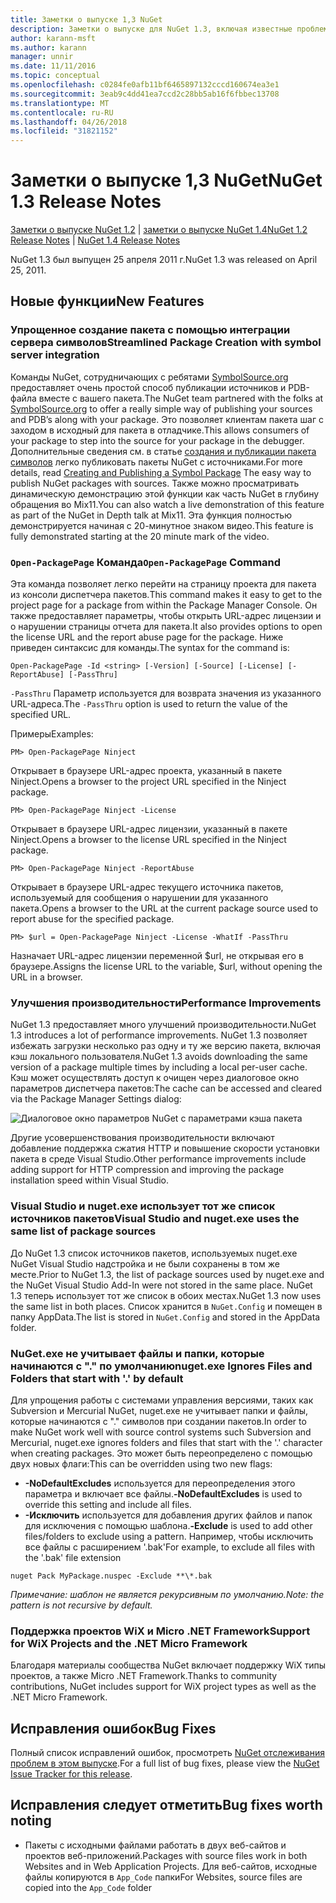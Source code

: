 ```yaml
---
title: Заметки о выпуске 1,3 NuGet
description: Заметки о выпуске для NuGet 1.3, включая известные проблемы, исправленные ошибки, добавленные функции и DCR.
author: karann-msft
ms.author: karann
manager: unnir
ms.date: 11/11/2016
ms.topic: conceptual
ms.openlocfilehash: c0284fe0afb11bf6465897132cccd160674ea3e1
ms.sourcegitcommit: 3eab9c4dd41ea7ccd2c28bb5ab16f6fbbec13708
ms.translationtype: MT
ms.contentlocale: ru-RU
ms.lasthandoff: 04/26/2018
ms.locfileid: "31821152"
---
```

# <a name="nuget-13-release-notes"></a><span data-ttu-id="a396e-103">Заметки о выпуске 1,3 NuGet</span><span class="sxs-lookup"><span data-stu-id="a396e-103">NuGet 1.3 Release Notes</span></span>

<span data-ttu-id="a396e-104">[Заметки о выпуске NuGet 1.2](../release-notes/nuget-1.2.md) | [заметки о выпуске NuGet 1.4](../release-notes/nuget-1.4.md)</span><span class="sxs-lookup"><span data-stu-id="a396e-104">[NuGet 1.2 Release Notes](../release-notes/nuget-1.2.md) | [NuGet 1.4 Release Notes](../release-notes/nuget-1.4.md)</span></span>

<span data-ttu-id="a396e-105">NuGet 1.3 был выпущен 25 апреля 2011 г.</span><span class="sxs-lookup"><span data-stu-id="a396e-105">NuGet 1.3 was released on April 25, 2011.</span></span>

## <a name="new-features"></a><span data-ttu-id="a396e-106">Новые функции</span><span class="sxs-lookup"><span data-stu-id="a396e-106">New Features</span></span>

### <a name="streamlined-package-creation-with-symbol-server-integration"></a><span data-ttu-id="a396e-107">Упрощенное создание пакета с помощью интеграции сервера символов</span><span class="sxs-lookup"><span data-stu-id="a396e-107">Streamlined Package Creation with symbol server integration</span></span>

<span data-ttu-id="a396e-108">Команды NuGet, сотрудничающих с ребятами [SymbolSource.org](http://www.symbolsource.org/) предоставляет очень простой способ публикации источников и PDB-файла вместе с вашего пакета.</span><span class="sxs-lookup"><span data-stu-id="a396e-108">The NuGet team partnered with the folks at [SymbolSource.org](http://www.symbolsource.org/) to offer a really simple way of publishing your sources and PDB’s along with your package.</span></span> <span data-ttu-id="a396e-109">Это позволяет клиентам пакета шаг с заходом в исходный для пакета в отладчике.</span><span class="sxs-lookup"><span data-stu-id="a396e-109">This allows consumers of your package to step into the source for your package in the debugger.</span></span> <span data-ttu-id="a396e-110">Дополнительные сведения см. в статье [создания и публикации пакета символов](../create-packages/symbol-packages.md) легко публиковать пакеты NuGet с источниками.</span><span class="sxs-lookup"><span data-stu-id="a396e-110">For more details, read [Creating and Publishing a Symbol Package](../create-packages/symbol-packages.md) The easy way to publish NuGet packages with sources.</span></span> <span data-ttu-id="a396e-111">Также можно просматривать динамическую демонстрацию этой функции как часть NuGet в глубину обращения во Mix11.</span><span class="sxs-lookup"><span data-stu-id="a396e-111">You can also watch a live demonstration of this feature as part of the NuGet in Depth talk at Mix11.</span></span> <span data-ttu-id="a396e-112">Эта функция полностью демонстрируется начиная с 20-минутное знаком видео.</span><span class="sxs-lookup"><span data-stu-id="a396e-112">This feature is fully demonstrated starting at the 20 minute mark of the video.</span></span>

### <a name="open-packagepage-command"></a><span data-ttu-id="a396e-113">`Open-PackagePage` Команда</span><span class="sxs-lookup"><span data-stu-id="a396e-113">`Open-PackagePage` Command</span></span>

<span data-ttu-id="a396e-114">Эта команда позволяет легко перейти на страницу проекта для пакета из консоли диспетчера пакетов.</span><span class="sxs-lookup"><span data-stu-id="a396e-114">This command makes it easy to get to the project page for a package from within the Package Manager Console.</span></span> <span data-ttu-id="a396e-115">Он также предоставляет параметры, чтобы открыть URL-адрес лицензии и о нарушении страницы отчета для пакета.</span><span class="sxs-lookup"><span data-stu-id="a396e-115">It also provides options to open the license URL and the report abuse page for the package.</span></span>
<span data-ttu-id="a396e-116">Ниже приведен синтаксис для команды.</span><span class="sxs-lookup"><span data-stu-id="a396e-116">The syntax for the command is:</span></span>

    Open-PackagePage -Id <string> [-Version] [-Source] [-License] [-ReportAbuse] [-PassThru]

<span data-ttu-id="a396e-117">`-PassThru` Параметр используется для возврата значения из указанного URL-адреса.</span><span class="sxs-lookup"><span data-stu-id="a396e-117">The `-PassThru` option is used to return the value of the specified URL.</span></span>

<span data-ttu-id="a396e-118">Примеры</span><span class="sxs-lookup"><span data-stu-id="a396e-118">Examples:</span></span>

    PM> Open-PackagePage Ninject

<span data-ttu-id="a396e-119">Открывает в браузере URL-адрес проекта, указанный в пакете Ninject.</span><span class="sxs-lookup"><span data-stu-id="a396e-119">Opens a browser to the project URL specified in the Ninject package.</span></span>

    PM> Open-PackagePage Ninject -License

<span data-ttu-id="a396e-120">Открывает в браузере URL-адрес лицензии, указанный в пакете Ninject.</span><span class="sxs-lookup"><span data-stu-id="a396e-120">Opens a browser to the license URL specified in the Ninject package.</span></span>

    PM> Open-PackagePage Ninject -ReportAbuse

<span data-ttu-id="a396e-121">Открывает в браузере URL-адрес текущего источника пакетов, используемый для сообщения о нарушении для указанного пакета.</span><span class="sxs-lookup"><span data-stu-id="a396e-121">Opens a browser to the URL at the current package source used to report abuse for the specified package.</span></span>

    PM> $url = Open-PackagePage Ninject -License -WhatIf -PassThru

<span data-ttu-id="a396e-122">Назначает URL-адрес лицензии переменной $url, не открывая его в браузере.</span><span class="sxs-lookup"><span data-stu-id="a396e-122">Assigns the license URL to the variable, $url, without opening the URL in a browser.</span></span>

### <a name="performance-improvements"></a><span data-ttu-id="a396e-123">Улучшения производительности</span><span class="sxs-lookup"><span data-stu-id="a396e-123">Performance Improvements</span></span>

<span data-ttu-id="a396e-124">NuGet 1.3 предоставляет много улучшений производительности.</span><span class="sxs-lookup"><span data-stu-id="a396e-124">NuGet 1.3 introduces a lot of performance improvements.</span></span> <span data-ttu-id="a396e-125">NuGet 1.3 позволяет избежать загрузки несколько раз одну и ту же версию пакета, включая кэш локального пользователя.</span><span class="sxs-lookup"><span data-stu-id="a396e-125">NuGet 1.3 avoids downloading the same version of a package multiple times by including a local per-user cache.</span></span> <span data-ttu-id="a396e-126">Кэш может осуществлять доступ к очищен через диалоговое окно параметров диспетчера пакетов:</span><span class="sxs-lookup"><span data-stu-id="a396e-126">The cache can be accessed and cleared via the Package Manager Settings dialog:</span></span>

![Диалоговое окно параметров NuGet с параметрами кэша пакета](./media/nuget-options.png)

<span data-ttu-id="a396e-128">Другие усовершенствования производительности включают добавление поддержка сжатия HTTP и повышение скорости установки пакета в среде Visual Studio.</span><span class="sxs-lookup"><span data-stu-id="a396e-128">Other performance improvements include adding support for HTTP compression and improving the package installation speed within Visual Studio.</span></span>

### <a name="visual-studio-and-nugetexe-uses-the-same-list-of-package-sources"></a><span data-ttu-id="a396e-129">Visual Studio и nuget.exe использует тот же список источников пакетов</span><span class="sxs-lookup"><span data-stu-id="a396e-129">Visual Studio and nuget.exe uses the same list of package sources</span></span>

<span data-ttu-id="a396e-130">До NuGet 1.3 список источников пакетов, используемых nuget.exe NuGet Visual Studio надстройка и не были сохранены в том же месте.</span><span class="sxs-lookup"><span data-stu-id="a396e-130">Prior to NuGet 1.3, the list of package sources used by nuget.exe and the NuGet Visual Studio Add-In were not stored in the same place.</span></span> <span data-ttu-id="a396e-131">NuGet 1.3 теперь использует тот же список в обоих местах.</span><span class="sxs-lookup"><span data-stu-id="a396e-131">NuGet 1.3 now uses the same list in both places.</span></span> <span data-ttu-id="a396e-132">Список хранится в `NuGet.Config` и помещен в папку AppData.</span><span class="sxs-lookup"><span data-stu-id="a396e-132">The list is stored in `NuGet.Config` and stored in the AppData folder.</span></span>

### <a name="nugetexe-ignores-files-and-folders-that-start-with--by-default"></a><span data-ttu-id="a396e-133">NuGet.exe не учитывает файлы и папки, которые начинаются с "." по умолчанию</span><span class="sxs-lookup"><span data-stu-id="a396e-133">nuget.exe Ignores Files and Folders that start with '.' by default</span></span>

<span data-ttu-id="a396e-134">Для упрощения работы с системами управления версиями, таких как Subversion и Mercurial NuGet, nuget.exe не учитывает папки и файлы, которые начинаются с "." символов при создании пакетов.</span><span class="sxs-lookup"><span data-stu-id="a396e-134">In order to make NuGet work well with source control systems such Subversion and Mercurial, nuget.exe ignores folders and files that start with the '.' character when creating packages.</span></span> <span data-ttu-id="a396e-135">Это может быть переопределено с помощью двух новых флаги:</span><span class="sxs-lookup"><span data-stu-id="a396e-135">This can be overridden using two new flags:</span></span>

* <span data-ttu-id="a396e-136">__-NoDefaultExcludes__ используется для переопределения этого параметра и включает все файлы.</span><span class="sxs-lookup"><span data-stu-id="a396e-136">__-NoDefaultExcludes__ is used to override this setting and include all files.</span></span>
* <span data-ttu-id="a396e-137">__-Исключить__ используется для добавления других файлов и папок для исключения с помощью шаблона.</span><span class="sxs-lookup"><span data-stu-id="a396e-137">__-Exclude__ is used to add other files/folders to exclude using a pattern.</span></span> <span data-ttu-id="a396e-138">Например, чтобы исключить все файлы с расширением '.bak'</span><span class="sxs-lookup"><span data-stu-id="a396e-138">For example, to exclude all files with the '.bak' file extension</span></span>

```
nuget Pack MyPackage.nuspec -Exclude **\*.bak
```  

<span data-ttu-id="a396e-139">_Примечание: шаблон не является рекурсивным по умолчанию._</span><span class="sxs-lookup"><span data-stu-id="a396e-139">_Note: the pattern is not recursive by default._</span></span>

### <a name="support-for-wix-projects-and-the-net-micro-framework"></a><span data-ttu-id="a396e-140">Поддержка проектов WiX и Micro .NET Framework</span><span class="sxs-lookup"><span data-stu-id="a396e-140">Support for WiX Projects and the .NET Micro Framework</span></span>

<span data-ttu-id="a396e-141">Благодаря материалы сообщества NuGet включает поддержку WiX типы проектов, а также Micro .NET Framework.</span><span class="sxs-lookup"><span data-stu-id="a396e-141">Thanks to community contributions, NuGet includes support for WiX project types as well as the .NET Micro Framework.</span></span>

## <a name="bug-fixes"></a><span data-ttu-id="a396e-142">Исправления ошибок</span><span class="sxs-lookup"><span data-stu-id="a396e-142">Bug Fixes</span></span>

<span data-ttu-id="a396e-143">Полный список исправлений ошибок, просмотреть [NuGet отслеживания проблем в этом выпуске](http://nuget.codeplex.com/workitem/list/advanced?keyword=&status=All&type=All&priority=All&release=NuGet%201.3&assignedTo=All&component=All&sortField=LastUpdatedDate&sortDirection=Descending&page=0).</span><span class="sxs-lookup"><span data-stu-id="a396e-143">For a full list of bug fixes, please view the [NuGet Issue Tracker for this release](http://nuget.codeplex.com/workitem/list/advanced?keyword=&status=All&type=All&priority=All&release=NuGet%201.3&assignedTo=All&component=All&sortField=LastUpdatedDate&sortDirection=Descending&page=0).</span></span>

## <a name="bug-fixes-worth-noting"></a><span data-ttu-id="a396e-144">Исправления следует отметить</span><span class="sxs-lookup"><span data-stu-id="a396e-144">Bug fixes worth noting</span></span>

* <span data-ttu-id="a396e-145">Пакеты с исходными файлами работать в двух веб-сайтов и проектов веб-приложений.</span><span class="sxs-lookup"><span data-stu-id="a396e-145">Packages with source files work in both Websites and in Web Application Projects.</span></span>
<span data-ttu-id="a396e-146">Для веб-сайтов, исходные файлы копируются в `App_Code` папки</span><span class="sxs-lookup"><span data-stu-id="a396e-146">For Websites, source files are copied into the `App_Code` folder</span></span>
